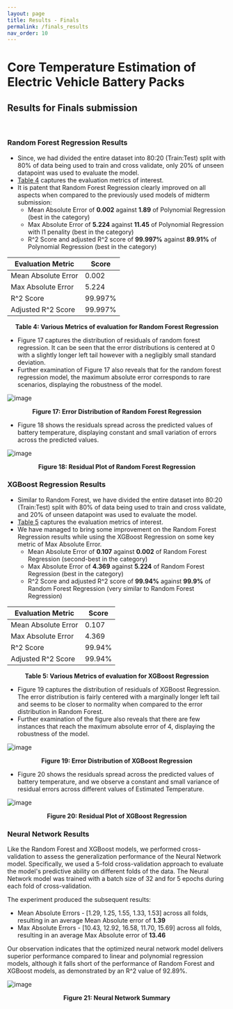```yaml
---
layout: page
title: Results - Finals
permalink: /finals_results
nav_order: 10
---
```


# Core Temperature Estimation of Electric Vehicle Battery Packs

## Results for Finals submission
<br/>

### Random Forest Regression Results

* Since, we had divided the entire dataset into 80:20 (Train:Test) split with 80% of data being used to train and cross validate, only 20% of unseen datapoint was used to evaluate the model.
* [Table 4](finals_results#random-forest-regression-results) captures the evaluation metrics of interest.
* It is patent that Random Forest Regression clearly improved on all aspects when compared to the previously used models of midterm submission:
    * Mean Absolute Error of **0.002** against **1.89** of Polynomial Regression (best in the category)
    * Max Absolute Error of **5.224** against **11.45** of Polynomial Regression with l1 penality (best in the category)
    * R^2 Score and adjusted R^2 score of **99.997%** against **89.91%** of Polynomial Regression (best in the category)

| Evaluation Metric   | Score   |
| -----------------   | -----   |
| Mean Absolute Error | 0.002   |
| Max Absolute Error  | 5.224   |
| R^2 Score           | 99.997% |
| Adjusted R^2 Score  | 99.997% |

<center> <b> Table 4: Various Metrics of evaluation for Random Forest Regression </b> </center>

* Figure 17 captures the distribution of residuals of random forest regression. It can be seen that the error distributions is centered at 0 with a slightly longer left tail however with a negligibly small standard deviation.
* Further examination of Figure 17 also reveals that for the random forest regression model, the maximum absolute error corresponds to rare scenarios, displaying the robustness of the model.

![image](figs/rf_errplot.png)
<center> <b> Figure 17: Error Distribution of Random Forest Regression </b> </center>

* Figure 18 shows the residuals spread across the predicted values of battery temperature, displaying constant and small variation of errors across the predicted values.

![image](figs/rf_residualplot.png)
<center> <b> Figure 18: Residual Plot of Random Forest Regression </b> </center>

### XGBoost Regression Results

* Similar to Random Forest, we have divided the entire dataset into 80:20 (Train:Test) split with 80% of data being used to train and cross validate, and 20% of unseen datapoint was used to evaluate the model.
* [Table 5](finals_results#XGBoost-regression-results) captures the evaluation metrics of interest.
* We have managed to bring some improvement on the Random Forest Regression results while using the XGBoost Regression on some key metric of Max Absolute Error.
    * Mean Absolute Error of **0.107** against **0.002** of Random Forest Regression (second-best in the category)
    * Max Absolute Error of **4.369** against **5.224** of Random Forest Regression (best in the category)
    * R^2 Score and adjusted R^2 score of **99.94%** against **99.9%** of Random Forest Regression (very similar to Random Forest Regression)

| Evaluation Metric   | Score   |
| -----------------   | -----   |
| Mean Absolute Error | 0.107   |
| Max Absolute Error  | 4.369   |
| R^2 Score           | 99.94% |
| Adjusted R^2 Score  | 99.94% |

<center> <b> Table 5: Various Metrics of evaluation for XGBoost Regression </b> </center>

* Figure 19 captures the distribution of residuals of XGBoost Regression. The error distribution is fairly centered with a marginally longer left tail and seems to be closer to normality when compared to the error distribution in Random Forest.
* Further examination of the figure also reveals that there are few instances that reach the maximum absolute error of 4, displaying the robustness of the model.

![image](figs/xgb_errplot.png)
<center> <b> Figure 19: Error Distribution of XGBoost Regression </b> </center>

* Figure 20 shows the residuals spread across the predicted values of battery temperature, and we observe a constant and small variance of residual errors across different values of Estimated Temperature.

![image](figs/xgb_residualplot.png)
<center> <b> Figure 20: Residual Plot of XGBoost Regression </b> </center>

### Neural Network Results

Like the Random Forest and XGBoost models, we performed cross-validation to assess the generalization performance of the Neural Network model. Specifically, we used a 5-fold cross-validation approach to evaluate the model's predictive ability on different folds of the data. The Neural Network model was trained with a batch size of 32 and for 5 epochs during each fold of cross-validation.

The experiment produced the subsequent results:
* Mean Absolute Errors - [1.29, 1.25, 1.55, 1.33, 1.53] across all folds, resulting in an average Mean Absolute error of **1.39**
* Max Absolute Errors - [10.43, 12.92, 16.58, 11.70, 15.69] across all folds, resulting in an average Max Absolute error of **13.46**

Our observation indicates that the optimized neural network model delivers superior performance compared to linear and polynomial regression models, although it falls short of the performance of Random Forest and XGBoost models, as demonstrated by an R^2 value of 92.89%.

![image](figs/NN_summary.png)
<center> <b> Figure 21: Neural Network Summary </b> </center>  